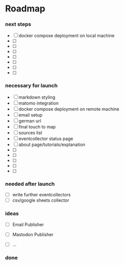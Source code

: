 # Roadmap


### next steps

- [ ] docker compose deployment on local machine
- [ ] 
- [ ] 
- [ ] 
- [ ] 
- [ ] 
- [ ] 
- [ ] 

### necessary for launch

- [ ] markdown styling 
- [ ] matomo integration
- [ ] docker compose deployment on remote machine
- [ ] email setup
- [ ] german url
- [ ] final touch to map
- [ ] sources list
- [ ] eventcollector status page
- [ ] about page/tutorials/explanation
- [ ] 
- [ ] 
- [ ] 
- [ ] 
- [ ] 

### needed after launch

- [ ] write further eventcollectors
- [ ] csv/google sheets collector

### ideas

- [ ] Email Publisher
- [ ] Mastodon Publisher
- [ ] ...



### done